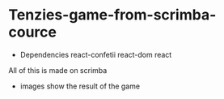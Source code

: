 # Tenzies-game-from-scrimba-cource

- Dependencies
  react-confetii
  react-dom
  react

All of this is made on scrimba

- images show the result of the game 
